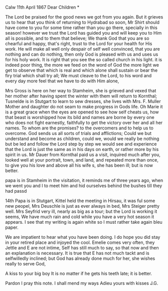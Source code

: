  Calw 11th April 1867
Dear Children <Marie>*

The Lord be praised for the good news we got from you again. But it grieves us to hear that you think of returning to Hydrabad so soon, Mr Shirt should have come to you for some time rather than you go there, specially in this season! however we trust the Lord has guided you and will keep you to Him all is possible, and to them that believe; We thank God that you are so chearful and happy, that's right, trust to the Lord for your health for His work. He will make all well only despair of self well convinced, that you are nothing and can do nothing, then only God is pleased with us and uses us for his holy work. It is right that you see the so called church in his light. it is indeed poor thing, the more we feed on the word of God the more light we get to observe that which is real and which alone shall sustain or bear the firy trial which shall try all; We must cleave to the Lord, to his word and every day more feel that we have to do with Him alone,

Mrs Gross is here on her way to Stamheim, she is grieved and vexed that her mother after having spent the winter with them will return to Kornthal; Tusnelde is in Stutgart to learn to sew dresses, she lives with Mrs. F. Muller Mother and daughter do not seam to make progress in Gods life. Oh Marie it is a great grace when the eyes are opened to see how self cheats us, how that beast is worshipped how its bild and names are borne by every one who does not fight earnestly, faithfully to get the victory over her and all her names. To whom are the promises? to the overcomers and to help us to overcome. God sends us all sorts of trials and afflictions; Could we but understand and become as children, could we, would we really be nothing but be led and follow the Lord step by step we would see and experience that the Lord is just the same as in his days on earth, or rather more by his spirit in us. Mr Dauer from Kornthal paid us a visit, inquired much after you, looked well at your portrait, town, and land, and repeated more than once, to give you his love and above all his wife s, she has been ill; but is now better.

papa is in Stamheim in the visitation, it reminds me of three years ago, when we went you and I to meet him and hid ourselves behind the bushes till they had passd

14th Papa is in Stutgart, Kittel held the meeting in Hirsau, it was ful some new peopel, Mrs Deuschle is just as ever always in bed, Mrs Steiger pretty well. Mrs Seyfrid very ill, nearly as big as a tour; but the Lord is working it seems, We have much rain and cold while you have a very hot season it appears. I see that my writing is again white so I must rather take again bleu paper.

We are impatient to hear what you have been doing. I do hope you did stay in your retired place and injoyed the cool. Emelie comes very often, they Jettle and E are not intime, Self has still much to say, so that now and then an explanation is necessary. It is true that E has not much tackt and is selfwilledly inclined; but God has already done much for her, she wishes really to serve God,

A kiss to your big boy It is no matter if he gets his teeth late; it is better.

Pardon I pray this note. I shall mend my ways Adieu yours with kisses  J.G.
